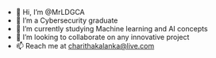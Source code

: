 - 👋 Hi, I’m @MrLDGCA
- 👀 I’m a Cybersecurity graduate
- 🌱 I’m currently studying Machine learning and AI concepts
- 💞️ I’m looking to collaborate on any innovative project
- 📫 Reach me at charithakalanka@live.com
